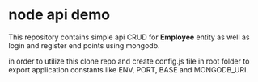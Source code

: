 # node api demo

This repository contains simple api CRUD for **Employee** entity as well as login and register end points using mongodb.

in order to utilize this clone repo and create config.js file in root folder to export application constants like ENV, PORT, BASE and MONGODB_URI.
